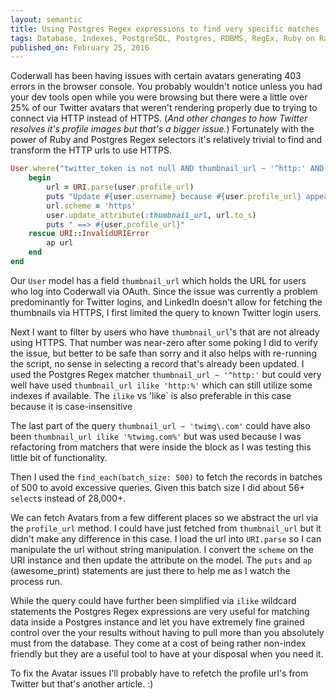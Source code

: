 ```yaml
---
layout: semantic
title: Using Postgres Regex expressions to find very specific matches
tags: Database, Indexes, PostgreSQL, Postgres, RDBMS, RegEx, Ruby on Rails, SQL
published_on: February 25, 2016
---
```


Coderwall has been having issues with certain avatars generating 403 errors in the browser console. You probably wouldn't notice unless you had your dev tools open while you were browsing but there were a little over 25% of our Twitter avatars that weren't rendering properly due to trying to connect via HTTP instead of HTTPS. (*And other changes to how Twitter resolves it's profile images but that's a bigger issue.*)  Fortunately with the power of Ruby and Postgres Regex selectors it's relatively trivial to find and transform the HTTP urls to use HTTPS.

```ruby
User.where("twitter_token is not null AND thumbnail_url ~ '^http:' AND thumbnail_url ~ 'twimg\.com'").find_each(batch_size: 500) do |user|
	begin
		url = URI.parse(user.profile_url)
		puts "Update #{user.username} because #{user.profile_url} appears to be HTTP."
		url.scheme = 'https'
		user.update_attribute(:thumbnail_url, url.to_s)
		puts " ==> #{user.profile_url}"
	rescue URI::InvalidURIError
		ap url
	end
end
```

Our `User` model has a field `thumbnail_url` which holds the URL for users who log into Coderwall via OAuth. Since the issue was currently a problem predominantly for Twitter logins, and LinkedIn doesn't allow for fetching the thumbnails via HTTPS, I first limited the query to known Twitter login users.

Next I want to filter by users who have `thumbnail_url`'s that are not already using HTTPS. That number was near-zero after some poking I did to verify the issue, but better to be safe than sorry and it also helps with re-running the script, no sense in selecting a record that's already been updated. I used the Postgres Regex matcher `thumbnail_url ~ '^http:'` but could very well have used `thumbnail_url ilike 'http:%'` which can still utilize some indexes if available. The `ilike` vs 'like` is also preferable in this case because it is case-insensitive

The last part of the query `thumbnail_url ~ 'twimg\.com'` could have also been `thumbnail_url ilike '%twimg.com%'` but was used because I was refactoring from matchers that were inside the block as I was testing this little bit of functionality.

Then I used the `find_each(batch_size: 500)` to fetch the records in batches of 500 to avoid excessive queries. Given this batch size I did about 56+ `select`s instead of 28,000+.

We can fetch Avatars from a few different places so we abstract the url via the `profile_url` method. I could have just fetched from `thumbnail_url` but it didn't make any difference in this case. I load the url into `URI.parse` so I can manipulate the url without string manipulation. I convert the `scheme` on the URI instance and then update the attribute on the model. The `puts` and `ap` (awesome_print) statements are just there to help me as I watch the process run.

While the query could have further been simplified via `ilike` wildcard statements the Postgres Regex expressions are very useful for matching data inside a Postgres instance and let you have extremely fine grained control over the your results without having to pull more than you absolutely must from the database. They come at a cost of being rather non-index friendly but they are a useful tool to have at your disposal when you need it.

To fix the Avatar issues I'll probably have to refetch the profile url's from Twitter but that's another article. :)
